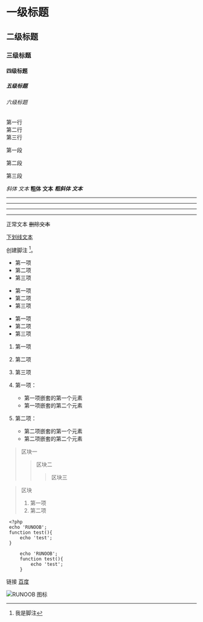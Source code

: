 <!-- 标题 -->
# 一级标题
## 二级标题
### 三级标题
#### 四级标题
##### 五级标题
###### 六级标题

<!-- 段落格式 -->   
<!-- 换行 --> 
第一行  
第二行  
第三行
<!-- 段落 --> 
第一段

第二段

第三段
<!-- 不同字体 --> 
*斜体*
_文本_
**粗体**
__文本__
***粗斜体***
___文本___
<!-- 分割线 --> 
***
* * *
- - -
----------
<!-- 删除线 --> 
正常文本
~~删除文本~~
<!-- 下划线 --> 
<u>下划线文本</u>
<!-- 脚注 --> 
创建脚注 [^RUNOOB]。
[^RUNOOB]: 我是脚注

<!-- 列表 -->
* 第一项
* 第二项
* 第三项

+ 第一项
+ 第二项
+ 第三项

- 第一项
- 第二项
- 第三项

1. 第一项
2. 第二项
3. 第三项

1. 第一项：
    - 第一项嵌套的第一个元素
    - 第一项嵌套的第二个元素
2. 第二项：
    - 第二项嵌套的第一个元素
    - 第二项嵌套的第二个元素

<!-- 区块 -->

> 区块一
> > 区块二
> > > 区块三

> 区块
> 1. 第一项
> 2. 第二项

<!-- 代码 -->

     <?php
     echo 'RUNOOB';
     function test(){
         echo 'test';
     }
```<?php
     echo 'RUNOOB';
     function test(){
         echo 'test';
     }
```
<!-- 连接 -->
链接 [百度](https://www.baidu.com)

<!-- 图片 -->
![RUNOOB 图标](http://static.runoob.com/images/runoob-logo.png)